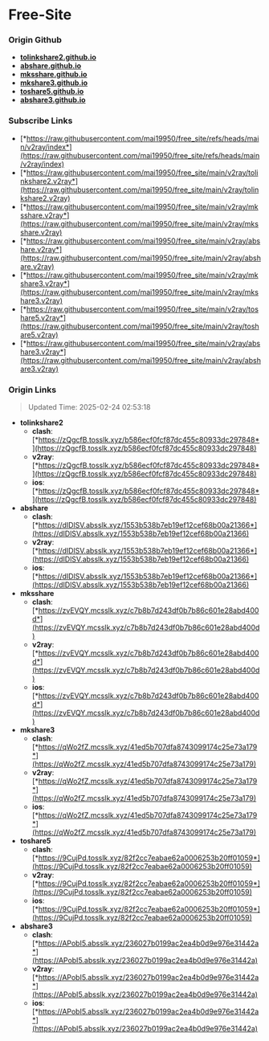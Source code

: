 # Free-Site

### Origin Github

- [**tolinkshare2.github.io**](https://github.com/tolinkshare2/tolinkshare2.github.io)
- [**abshare.github.io**](https://github.com/abshare/abshare.github.io)
- [**mksshare.github.io**](https://github.com/mksshare/mksshare.github.io)
- [**mkshare3.github.io**](https://github.com/mkshare3/mkshare3.github.io)
- [**toshare5.github.io**](https://github.com/toshare5/toshare5.github.io)
- [**abshare3.github.io**](https://github.com/abshare3/abshare3.github.io)

### Subscribe Links

- [*https://raw.githubusercontent.com/mai19950/free_site/refs/heads/main/v2ray/index*](https://raw.githubusercontent.com/mai19950/free_site/refs/heads/main/v2ray/index)
- [*https://raw.githubusercontent.com/mai19950/free_site/main/v2ray/tolinkshare2.v2ray*](https://raw.githubusercontent.com/mai19950/free_site/main/v2ray/tolinkshare2.v2ray)
- [*https://raw.githubusercontent.com/mai19950/free_site/main/v2ray/mksshare.v2ray*](https://raw.githubusercontent.com/mai19950/free_site/main/v2ray/mksshare.v2ray)
- [*https://raw.githubusercontent.com/mai19950/free_site/main/v2ray/abshare.v2ray*](https://raw.githubusercontent.com/mai19950/free_site/main/v2ray/abshare.v2ray)
- [*https://raw.githubusercontent.com/mai19950/free_site/main/v2ray/mkshare3.v2ray*](https://raw.githubusercontent.com/mai19950/free_site/main/v2ray/mkshare3.v2ray)
- [*https://raw.githubusercontent.com/mai19950/free_site/main/v2ray/toshare5.v2ray*](https://raw.githubusercontent.com/mai19950/free_site/main/v2ray/toshare5.v2ray)
- [*https://raw.githubusercontent.com/mai19950/free_site/main/v2ray/abshare3.v2ray*](https://raw.githubusercontent.com/mai19950/free_site/main/v2ray/abshare3.v2ray)

### Origin Links

> Updated Time: 2025-02-24 02:53:18

- **tolinkshare2**
  - **clash**: [*https://zQgcfB.tosslk.xyz/b586ecf0fcf87dc455c80933dc297848*](https://zQgcfB.tosslk.xyz/b586ecf0fcf87dc455c80933dc297848)
  - **v2ray**: [*https://zQgcfB.tosslk.xyz/b586ecf0fcf87dc455c80933dc297848*](https://zQgcfB.tosslk.xyz/b586ecf0fcf87dc455c80933dc297848)
  - **ios**: [*https://zQgcfB.tosslk.xyz/b586ecf0fcf87dc455c80933dc297848*](https://zQgcfB.tosslk.xyz/b586ecf0fcf87dc455c80933dc297848)
- **abshare**
  - **clash**: [*https://dIDlSV.absslk.xyz/1553b538b7eb19ef12cef68b00a21366*](https://dIDlSV.absslk.xyz/1553b538b7eb19ef12cef68b00a21366)
  - **v2ray**: [*https://dIDlSV.absslk.xyz/1553b538b7eb19ef12cef68b00a21366*](https://dIDlSV.absslk.xyz/1553b538b7eb19ef12cef68b00a21366)
  - **ios**: [*https://dIDlSV.absslk.xyz/1553b538b7eb19ef12cef68b00a21366*](https://dIDlSV.absslk.xyz/1553b538b7eb19ef12cef68b00a21366)
- **mksshare**
  - **clash**: [*https://zvEVQY.mcsslk.xyz/c7b8b7d243df0b7b86c601e28abd400d*](https://zvEVQY.mcsslk.xyz/c7b8b7d243df0b7b86c601e28abd400d)
  - **v2ray**: [*https://zvEVQY.mcsslk.xyz/c7b8b7d243df0b7b86c601e28abd400d*](https://zvEVQY.mcsslk.xyz/c7b8b7d243df0b7b86c601e28abd400d)
  - **ios**: [*https://zvEVQY.mcsslk.xyz/c7b8b7d243df0b7b86c601e28abd400d*](https://zvEVQY.mcsslk.xyz/c7b8b7d243df0b7b86c601e28abd400d)
- **mkshare3**
  - **clash**: [*https://qWo2fZ.mcsslk.xyz/41ed5b707dfa8743099174c25e73a179*](https://qWo2fZ.mcsslk.xyz/41ed5b707dfa8743099174c25e73a179)
  - **v2ray**: [*https://qWo2fZ.mcsslk.xyz/41ed5b707dfa8743099174c25e73a179*](https://qWo2fZ.mcsslk.xyz/41ed5b707dfa8743099174c25e73a179)
  - **ios**: [*https://qWo2fZ.mcsslk.xyz/41ed5b707dfa8743099174c25e73a179*](https://qWo2fZ.mcsslk.xyz/41ed5b707dfa8743099174c25e73a179)
- **toshare5**
  - **clash**: [*https://9CujPd.tosslk.xyz/82f2cc7eabae62a0006253b20ff01059*](https://9CujPd.tosslk.xyz/82f2cc7eabae62a0006253b20ff01059)
  - **v2ray**: [*https://9CujPd.tosslk.xyz/82f2cc7eabae62a0006253b20ff01059*](https://9CujPd.tosslk.xyz/82f2cc7eabae62a0006253b20ff01059)
  - **ios**: [*https://9CujPd.tosslk.xyz/82f2cc7eabae62a0006253b20ff01059*](https://9CujPd.tosslk.xyz/82f2cc7eabae62a0006253b20ff01059)
- **abshare3**
  - **clash**: [*https://APobI5.absslk.xyz/236027b0199ac2ea4b0d9e976e31442a*](https://APobI5.absslk.xyz/236027b0199ac2ea4b0d9e976e31442a)
  - **v2ray**: [*https://APobI5.absslk.xyz/236027b0199ac2ea4b0d9e976e31442a*](https://APobI5.absslk.xyz/236027b0199ac2ea4b0d9e976e31442a)
  - **ios**: [*https://APobI5.absslk.xyz/236027b0199ac2ea4b0d9e976e31442a*](https://APobI5.absslk.xyz/236027b0199ac2ea4b0d9e976e31442a)
